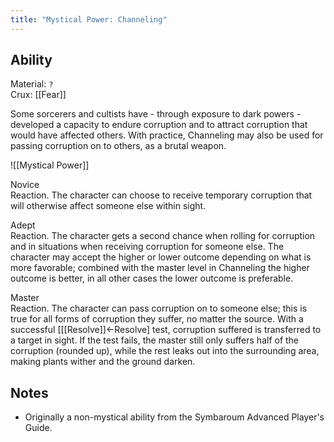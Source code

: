 ```yaml
---
title: "Mystical Power: Channeling"
---
```

## Ability
Material: `?`<br>Crux: [[Fear]]

Some sorcerers and cultists have - through exposure to dark powers - developed a capacity to endure corruption and to attract corruption that would have affected others. With practice, Channeling may also be used for passing corruption on to others, as a brutal weapon.

![[Mystical Power]]

Novice<br>Reaction. The character can choose to receive temporary corruption that will otherwise affect someone else within sight.

Adept<br>Reaction. The character gets a second chance when rolling for corruption and in situations when receiving corruption for someone else. The character may accept the higher or lower outcome depending on what is more favorable; combined with the master level in Channeling the higher outcome is better, in all other cases the lower outcome is preferable.

Master<br>Reaction. The character can pass corruption on to someone else; this is true for all forms of corruption they suffer, no matter the source. With a successful \[[[Resolve]]←Resolve\] test, corruption suffered is transferred to a target in sight. If the test fails, the master still only suffers half of the corruption (rounded up), while the rest leaks out into the surrounding area, making plants wither and the ground darken.
## Notes
* Originally a non-mystical ability from the Symbaroum Advanced Player's Guide.